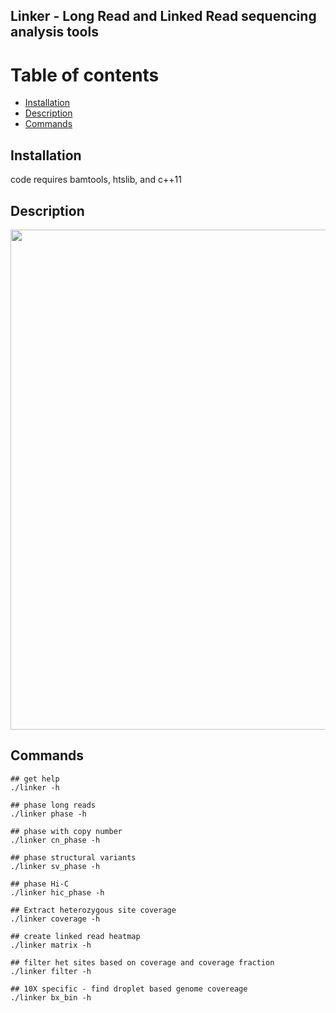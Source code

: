 ## Linker - Long Read and Linked Read sequencing analysis tools

Table of contents
=================

  * [Installation](#gh-md-toc)
  * [Description](#description)
  * [Commands](#commands)

Installation
------------

code requires bamtools, htslib, and c++11

Description
-----------

<img src="https://github.com/rwtourdot/linker/linker_flowchart.pdf" width=800/>

Commands
--------

```
## get help
./linker -h

## phase long reads
./linker phase -h

## phase with copy number
./linker cn_phase -h

## phase structural variants
./linker sv_phase -h

## phase Hi-C
./linker hic_phase -h

## Extract heterozygous site coverage
./linker coverage -h

## create linked read heatmap
./linker matrix -h

## filter het sites based on coverage and coverage fraction
./linker filter -h

## 10X specific - find droplet based genome covereage
./linker bx_bin -h
```
